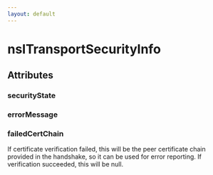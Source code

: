 ```yaml
---
layout: default
---
```


# nsITransportSecurityInfo #

## Attributes ##

### securityState ###

### errorMessage ###

### failedCertChain ###

If certificate verification failed, this will be the peer certificate
chain provided in the handshake, so it can be used for error reporting.
If verification succeeded, this will be null.

